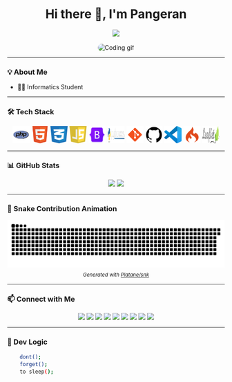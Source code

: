 <h1 align="center">Hi there 👋, I'm Pangeran</h1>
<p align="center">
  <img src="https://readme-typing-svg.herokuapp.com/?lines=Always+Learning...&center=true&width=500&height=45">
</p>

<p align="center">
  <picture>
    <source media="(prefers-color-scheme: dark)" srcset="https://media3.giphy.com/media/v1.Y2lkPTc5MGI3NjExYXByNm5pa2VmZWpmaXI4NzBiNmd0bmdqbnJhOW9wYms4bzBkbngzeSZlcD12MV9pbnRlcm5hbF9naWZfYnlfaWQmY3Q9Zw/78XCFBGOlS6keY1Bil/giphy.gif">
    <source media="(prefers-color-scheme: light)" srcset="https://media3.giphy.com/media/v1.Y2lkPTc5MGI3NjExYXByNm5pa2VmZWpmaXI4NzBiNmd0bmdqbnJhOW9wYms4bzBkbngzeSZlcD12MV9pbnRlcm5hbF9naWZfYnlfaWQmY3Q9Zw/78XCFBGOlS6keY1Bil/giphy.gif">
    <img alt="Coding gif" src="https://media3.giphy.com/media/v1.Y2lkPTc5MGI3NjExYXByNm5pa2VmZWpmaXI4NzBiNmd0bmdqbnJhOW9wYms4bzBkbngzeSZlcD12MV9pbnRlcm5hbF9naWZfYnlfaWQmY3Q9Zw/78XCFBGOlS6keY1Bil/giphy.gif" alt="Animated Banner"
       width="100%" 
       style="max-height: 200px; border-radius: 12px;" />
  </picture>
</p>

---

### 💡 About Me

- 👨‍🎓 Informatics Student

---

### 🛠️ Tech Stack

<p align="center">
  <img src="assets/php-logo.png" alt="PHP" width="40" height="40" />
  <img src="assets/html-logo.png" alt="HTML" width="40" height="40" />
  <img src="assets/css-logo.png" alt="CSS" width="40" height="40" />
  <img src="assets/js-logo.png" alt="JavaScript" width="40" height="40" />
  <img src="assets/bootstrap-logo.png" alt="Bootstrap" width="40" height="40" />
  <img src="assets/python-logo.png" alt="Python" width="40" height="40" />
  <img src="assets/git-logo.png" alt="Git" width="40" height="40" />
  <img src="assets/github-logo.png" alt="GitHub" width="40" height="40" />
  <img src="assets/vscode-logo.png" alt="VS Code" width="40" height="40" />
  <img src="assets/ci-logo.png" alt="CodeIgniter" width="40" height="40" />
  <img src="assets/leaflet-logo.png" alt="Leaflet" width="40" height="40" />
</p>

---

### 📊 GitHub Stats

<p align="center">
  <picture>
    <source media="(prefers-color-scheme: dark)" srcset="https://github-readme-stats.vercel.app/api?username=pangeran-droid&show_icons=true&theme=tokyonight">
    <source media="(prefers-color-scheme: light)" srcset="https://github-readme-stats.vercel.app/api?username=pangeran-droid&show_icons=true&theme=default">
    <img src="https://github-readme-stats.vercel.app/api?username=pangeran-droid&show_icons=true" height="165" />
  </picture>
  <picture>
    <source media="(prefers-color-scheme: dark)" srcset="https://github-readme-stats.vercel.app/api/top-langs/?username=pangeran-droid&layout=compact&theme=tokyonight">
    <source media="(prefers-color-scheme: light)" srcset="https://github-readme-stats.vercel.app/api/top-langs/?username=pangeran-droid&layout=compact&theme=default">
    <img src="https://github-readme-stats.vercel.app/api/top-langs/?username=pangeran-droid&layout=compact" height="165" />
  </picture>
</p>

---

### 🐍 Snake Contribution Animation

<p align="center">
  <picture>
    <source media="(prefers-color-scheme: dark)" srcset="https://raw.githubusercontent.com/pangeran-droid/pangeran-droid/output/github-contribution-grid-snake-dark.svg">
    <source media="(prefers-color-scheme: light)" srcset="https://raw.githubusercontent.com/pangeran-droid/pangeran-droid/output/github-contribution-grid-snake.svg">
    <img alt="GitHub Snake Animation" src="https://raw.githubusercontent.com/pangeran-droid/pangeran-droid/output/github-contribution-grid-snake.svg">
  </picture>
  <br>
  <sub><i>Generated with <a href="https://github.com/Platane/snk">Platane/snk</a></i></sub>
</p>

---

### 📫 Connect with Me

<p align="center">
  <a href="mailto:i'am?@gmail.com"><img src="https://img.shields.io/badge/email-D14836?style=for-the-badge&logo=gmail&logoColor=white" /></a>
  <a href="https://github.com/pangeran-droid"><img src="https://img.shields.io/badge/github-181717?style=for-the-badge&logo=github&logoColor=white" /></a>
  <a href="https://www.instagram.com/i'am?"><img src="https://img.shields.io/badge/instagram-E4405F?style=for-the-badge&logo=instagram&logoColor=white" /></a>
  <a href="https://www.linkedin.com/in/i'am?"><img src="https://img.shields.io/badge/linkedin-0077B5?style=for-the-badge&logo=linkedin&logoColor=white" /></a>
  <a href="https://wa.me/628xxxxxxx"><img src="https://img.shields.io/badge/whatsapp-25D366?style=for-the-badge&logo=whatsapp&logoColor=white" /></a>
  <a href="https://t.me/i'am?"><img src="https://img.shields.io/badge/telegram-2CA5E0?style=for-the-badge&logo=telegram&logoColor=white" /></a>
  <a href="https://www.tiktok.com/@i'am?"><img src="https://img.shields.io/badge/tiktok-000000?style=for-the-badge&logo=tiktok&logoColor=white" /></a>
  <a href="https://www.youtube.com/@i'am?"><img src="https://img.shields.io/badge/youtube-FF0000?style=for-the-badge&logo=youtube&logoColor=white" /></a>
  <a href="https://www.facebook.com/i'am?"><img src="https://img.shields.io/badge/facebook-1877F2?style=for-the-badge&logo=facebook&logoColor=white" /></a>
</p>

---

### 🧠 Dev Logic

```bash
    dont();
    forget();
    to sleep();
```
